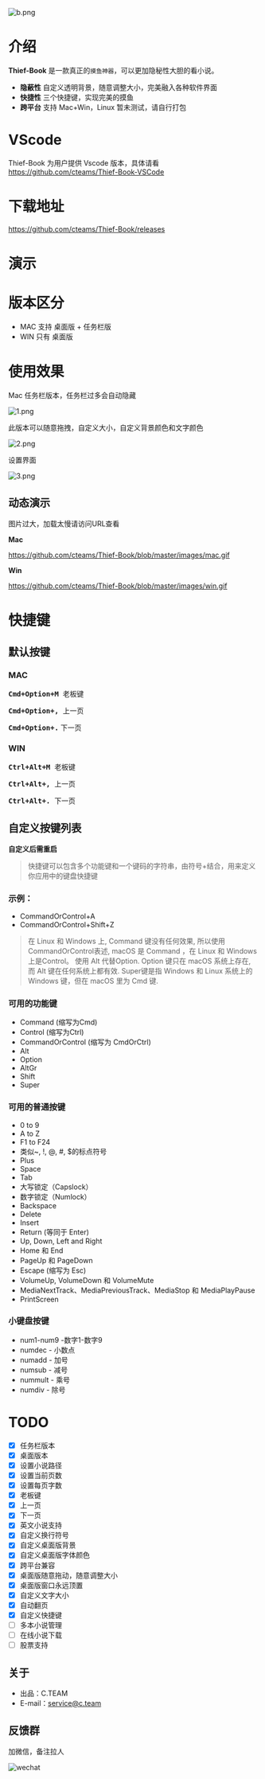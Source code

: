 ![b.png](./images/b.png)

# 介绍

**Thief-Book** 是一款真正的`摸鱼神器`，可以更加隐秘性大胆的看小说。

- **隐蔽性** 自定义透明背景，随意调整大小，完美融入各种软件界面
- **快捷性** 三个快捷键，实现完美的摸鱼
- **跨平台** 支持 Mac+Win，Linux 暂未测试，请自行打包

# VScode

Thief-Book 为用户提供 Vscode 版本，具体请看 https://github.com/cteams/Thief-Book-VSCode

# 下载地址

https://github.com/cteams/Thief-Book/releases


# 演示

# 版本区分

- MAC 支持 桌面版 + 任务栏版
- WIN 只有 桌面版

# 使用效果

Mac 任务栏版本，任务栏过多会自动隐藏

![1.png](./images/1.png)

此版本可以随意拖拽，自定义大小，自定义背景颜色和文字颜色

![2.png](./images/2.png)

设置界面

![3.png](./images/3.png)

## 动态演示

图片过大，加载太慢请访问URL查看

**Mac**

https://github.com/cteams/Thief-Book/blob/master/images/mac.gif

**Win**

https://github.com/cteams/Thief-Book/blob/master/images/win.gif

# 快捷键

## 默认按键

### MAC

<kbd>**Cmd+Option+M** </kbd> 老板键

<kbd>**Cmd+Option+,** </kbd>上一页

<kbd>**Cmd+Option+.**</kbd> 下一页 

### WIN

<kbd>**Ctrl+Alt+M** </kbd> 老板键

<kbd>**Ctrl+Alt+,** </kbd>上一页

<kbd>**Ctrl+Alt+.** </kbd>下一页 

## 自定义按键列表

**自定义后需重启**

> 快捷键可以包含多个功能键和一个键码的字符串，由符号+结合，用来定义你应用中的键盘快捷键

### 示例：

- CommandOrControl+A
- CommandOrControl+Shift+Z

> 在 Linux 和 Windows 上, Command 键没有任何效果, 所以使用 CommandOrControl表述, macOS 是 Command ，在 Linux 和 Windows 上是Control。
> 使用 Alt 代替Option. Option 键只在 macOS 系统上存在, 而 Alt 键在任何系统上都有效.
> Super键是指 Windows 和 Linux 系统上的 Windows 键，但在 macOS 里为 Cmd 键.

### 可用的功能键

- Command (缩写为Cmd)
- Control (缩写为Ctrl)
- CommandOrControl (缩写为 CmdOrCtrl)
- Alt
- Option
- AltGr
- Shift
- Super

### 可用的普通按键

- 0 to 9
- A to Z
- F1 to F24
- 类似~, !, @, #, $的标点符号
- Plus
- Space
- Tab
- 大写锁定（Capslock）
- 数字锁定（Numlock）
- Backspace
- Delete
- Insert
- Return (等同于 Enter)
- Up, Down, Left and Right
- Home 和 End
- PageUp 和 PageDown
- Escape (缩写为 Esc)
- VolumeUp, VolumeDown 和 VolumeMute
- MediaNextTrack、MediaPreviousTrack、MediaStop 和 MediaPlayPause
- PrintScreen

### 小键盘按键

- num1-num9 -数字1-数字9
- numdec - 小数点
- numadd - 加号
- numsub - 减号
- nummult - 乘号
- numdiv - 除号

# TODO

- [x] 任务栏版本
- [x] 桌面版本
- [x] 设置小说路径
- [x] 设置当前页数
- [x] 设置每页字数
- [x] 老板键
- [x] 上一页
- [x] 下一页
- [x] 英文小说支持
- [x] 自定义换行符号
- [x] 自定义桌面版背景
- [x] 自定义桌面版字体颜色
- [x] 跨平台兼容
- [x] 桌面版随意拖动，随意调整大小
- [x] 桌面版窗口永远顶置
- [x] 自定义文字大小
- [x] 自动翻页
- [x] 自定义快捷键
- [ ] 多本小说管理
- [ ] 在线小说下载
- [ ] 股票支持

## 关于

- 出品：C.TEAM
- E-mail：service@c.team

## 反馈群

加微信，备注拉人

![wechat](./images/wechat.jpg)